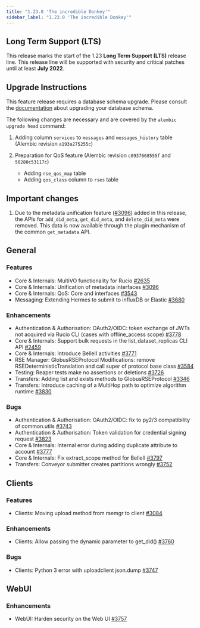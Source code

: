 ```yaml
---
title: "1.23.0 'The incredible Donkey'"
sidebar_label: "1.23.0 'The incredible Donkey'"
---
```


## Long Term Support (LTS)

This release marks the start of the 1.23 **Long Term Support (LTS)** release line. This release line will be supported with security and critical patches until at least **July 2022**.

## Upgrade Instructions

This feature release requires a database schema upgrade. Please consult the [documentation](https://rucio.readthedocs.io/en/latest/database.html) about upgrading your database schema.

The following changes are necessary and are covered by the `alembic upgrade head` command:

1. Adding column `services` to `messages` and `messages_history` table (Alembic revision `a193a275255c`)

2. Preparation for QoS feature (Alembic revision `c0937668555f` and `50280c53117c`)

   - Adding `rse_qos_map` table
   - Adding `qos_class` column to `rses` table

## Important changes

1. Due to the metadata unification feature ([#3096](https://github.com/rucio/rucio/issues/3096)) added in this release, the APIs for `add_did_meta`, `get_did_meta`, and `delete_did_meta` were removed. This data is now available through the plugin mechanism of the common `get_metadata` API.
 
## General

### Features

- Core & Internals: MultiVO functionality for Rucio [#2635](https://github.com/rucio/rucio/issues/2635)
- Core & Internals: Unification of metadata interfaces [#3096](https://github.com/rucio/rucio/issues/3096)
- Core & Internals: QoS: Core and interfaces [#3543](https://github.com/rucio/rucio/issues/3543)
- Messaging: Extending Hermes to submit to influxDB or Elastic [#3680](https://github.com/rucio/rucio/issues/3680)

### Enhancements

- Authentication & Authorisation: OAuth2/OIDC: token exchange of JWTs not acquired via Rucio CLI (cases with offline_access scope) [#3778](https://github.com/rucio/rucio/issues/3778)
- Core & Internals: Support bulk requests in the list_dataset_replicas CLI API [#2459](https://github.com/rucio/rucio/issues/2459)
- Core & Internals: Introduce BelleII activities [#3771](https://github.com/rucio/rucio/issues/3771)
- RSE Manager: GlobusRSEProtocol Modifications: remove RSEDeterministicTranslation and call super of protocol base class [#3584](https://github.com/rucio/rucio/issues/3584)
- Testing: Reaper tests make no assertions or deletions [#3726](https://github.com/rucio/rucio/issues/3726)
- Transfers: Adding list and exists methods to GlobusRSEProtocol [#3346](https://github.com/rucio/rucio/issues/3346)
- Transfers: Introduce caching of a MultiHop path to optimize algorithm runtime [#3830](https://github.com/rucio/rucio/issues/3830)

### Bugs

- Authentication & Authorisation: OAuth2/OIDC: fix to py2/3 compatibility of common.utils  [#3743](https://github.com/rucio/rucio/issues/3743)
- Authentication & Authorisation: Token validation for credential signing request [#3823](https://github.com/rucio/rucio/issues/3823)
- Core & Internals: Internal error during adding duplicate attribute to account [#3777](https://github.com/rucio/rucio/issues/3777)
- Core & Internals: Fix extract_scope method for BelleII [#3797](https://github.com/rucio/rucio/issues/3797)
- Transfers: Conveyor submitter creates partitions wrongly [#3752](https://github.com/rucio/rucio/issues/3752)

## Clients

### Features

- Clients: Moving upload method from rsemgr to client [#3084](https://github.com/rucio/rucio/issues/3084)

### Enhancements

- Clients: Allow passing the dynamic parameter to get_did() [#3760](https://github.com/rucio/rucio/issues/3760)

### Bugs

- Clients: Python 3 error with uploadclient json.dump [#3747](https://github.com/rucio/rucio/issues/3747)

  
## WebUI

### Enhancements

- WebUI: Harden security on the Web UI [#3757](https://github.com/rucio/rucio/issues/3757)
